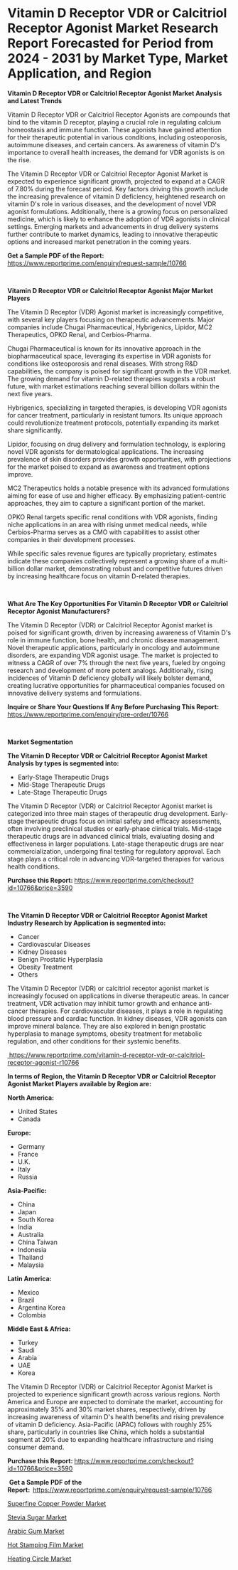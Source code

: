 <p><h1>Vitamin D Receptor VDR or Calcitriol Receptor Agonist Market Research Report Forecasted for Period from 2024 -  2031 by Market Type, Market Application, and Region</h1></p><p><strong>Vitamin D Receptor VDR or Calcitriol Receptor Agonist Market Analysis and Latest Trends</strong></p>
<p><p>Vitamin D Receptor VDR or Calcitriol Receptor Agonists are compounds that bind to the vitamin D receptor, playing a crucial role in regulating calcium homeostasis and immune function. These agonists have gained attention for their therapeutic potential in various conditions, including osteoporosis, autoimmune diseases, and certain cancers. As awareness of vitamin D's importance to overall health increases, the demand for VDR agonists is on the rise.</p><p>The Vitamin D Receptor VDR or Calcitriol Receptor Agonist Market is expected to experience significant growth, projected to expand at a CAGR of 7.80% during the forecast period. Key factors driving this growth include the increasing prevalence of vitamin D deficiency, heightened research on vitamin D's role in various diseases, and the development of novel VDR agonist formulations. Additionally, there is a growing focus on personalized medicine, which is likely to enhance the adoption of VDR agonists in clinical settings. Emerging markets and advancements in drug delivery systems further contribute to market dynamics, leading to innovative therapeutic options and increased market penetration in the coming years.</p></p>
<p><strong>Get a Sample PDF of the Report:&nbsp;</strong> <a href="https://www.reportprime.com/enquiry/request-sample/10766?utm_campaign=103&utm_medium=2&utm_source=Github&utm_content=ia&utm_term=16112024&utm_id=vitamin-d-receptor-vdr-or-calcitriol-receptor-agonist">https://www.reportprime.com/enquiry/request-sample/10766</a></p>
<p>&nbsp;</p>
<p><strong>Vitamin D Receptor VDR or Calcitriol Receptor Agonist Major Market Players</strong></p>
<p><p>The Vitamin D Receptor (VDR) Agonist market is increasingly competitive, with several key players focusing on therapeutic advancements. Major companies include Chugai Pharmaceutical, Hybrigenics, Lipidor, MC2 Therapeutics, OPKO Renal, and Cerbios-Pharma.</p><p>Chugai Pharmaceutical is known for its innovative approach in the biopharmaceutical space, leveraging its expertise in VDR agonists for conditions like osteoporosis and renal diseases. With strong R&D capabilities, the company is poised for significant growth in the VDR market. The growing demand for vitamin D-related therapies suggests a robust future, with market estimations reaching several billion dollars within the next five years.</p><p>Hybrigenics, specializing in targeted therapies, is developing VDR agonists for cancer treatment, particularly in resistant tumors. Its unique approach could revolutionize treatment protocols, potentially expanding its market share significantly.</p><p>Lipidor, focusing on drug delivery and formulation technology, is exploring novel VDR agonists for dermatological applications. The increasing prevalence of skin disorders provides growth opportunities, with projections for the market poised to expand as awareness and treatment options improve.</p><p>MC2 Therapeutics holds a notable presence with its advanced formulations aiming for ease of use and higher efficacy. By emphasizing patient-centric approaches, they aim to capture a significant portion of the market.</p><p>OPKO Renal targets specific renal conditions with VDR agonists, finding niche applications in an area with rising unmet medical needs, while Cerbios-Pharma serves as a CMO with capabilities to assist other companies in their development processes. </p><p>While specific sales revenue figures are typically proprietary, estimates indicate these companies collectively represent a growing share of a multi-billion dollar market, demonstrating robust and competitive futures driven by increasing healthcare focus on vitamin D-related therapies.</p></p>
<p>&nbsp;</p>
<p><strong>What Are The Key Opportunities For Vitamin D Receptor VDR or Calcitriol Receptor Agonist Manufacturers?</strong></p>
<p><p>The Vitamin D Receptor (VDR) or Calcitriol Receptor Agonist market is poised for significant growth, driven by increasing awareness of Vitamin D's role in immune function, bone health, and chronic disease management. Novel therapeutic applications, particularly in oncology and autoimmune disorders, are expanding VDR agonist usage. The market is projected to witness a CAGR of over 7% through the next five years, fueled by ongoing research and development of more potent analogs. Additionally, rising incidences of Vitamin D deficiency globally will likely bolster demand, creating lucrative opportunities for pharmaceutical companies focused on innovative delivery systems and formulations.</p></p>
<p><strong>Inquire or Share Your Questions If Any Before Purchasing This Report:</strong> <a href="https://www.reportprime.com/enquiry/pre-order/10766?utm_campaign=103&utm_medium=2&utm_source=Github&utm_content=ia&utm_term=16112024&utm_id=vitamin-d-receptor-vdr-or-calcitriol-receptor-agonist">https://www.reportprime.com/enquiry/pre-order/10766</a></p>
<p>&nbsp;</p>
<p><strong>Market Segmentation</strong></p>
<p><strong>The Vitamin D Receptor VDR or Calcitriol Receptor Agonist Market Analysis by types is segmented into:</strong></p>
<p><ul><li>Early-Stage Therapeutic Drugs</li><li>Mid-Stage Therapeutic Drugs</li><li>Late-Stage Therapeutic Drugs</li></ul></p>
<p><p>The Vitamin D Receptor (VDR) or Calcitriol Receptor Agonist market is categorized into three main stages of therapeutic drug development. Early-stage therapeutic drugs focus on initial safety and efficacy assessments, often involving preclinical studies or early-phase clinical trials. Mid-stage therapeutic drugs are in advanced clinical trials, evaluating dosing and effectiveness in larger populations. Late-stage therapeutic drugs are near commercialization, undergoing final testing for regulatory approval. Each stage plays a critical role in advancing VDR-targeted therapies for various health conditions.</p></p>
<p><strong>Purchase this Report:&nbsp;</strong><a href="https://www.reportprime.com/checkout?id=10766&price=3590&utm_campaign=103&utm_medium=2&utm_source=Github&utm_content=ia&utm_term=16112024&utm_id=vitamin-d-receptor-vdr-or-calcitriol-receptor-agonist">https://www.reportprime.com/checkout?id=10766&price=3590</a></p>
<p>&nbsp;</p>
<p><strong>The Vitamin D Receptor VDR or Calcitriol Receptor Agonist Market Industry Research by Application is segmented into:</strong></p>
<p><ul><li>Cancer</li><li>Cardiovascular Diseases</li><li>Kidney Diseases</li><li>Benign Prostatic Hyperplasia</li><li>Obesity Treatment</li><li>Others</li></ul></p>
<p><p>The Vitamin D Receptor (VDR) or calcitriol receptor agonist market is increasingly focused on applications in diverse therapeutic areas. In cancer treatment, VDR activation may inhibit tumor growth and enhance anti-cancer therapies. For cardiovascular diseases, it plays a role in regulating blood pressure and cardiac function. In kidney diseases, VDR agonists can improve mineral balance. They are also explored in benign prostatic hyperplasia to manage symptoms, obesity treatment for metabolic regulation, and other conditions for their systemic benefits.</p></p>
<p><a href="https://www.reportprime.com/vitamin-d-receptor-vdr-or-calcitriol-receptor-agonist-r10766?utm_campaign=103&utm_medium=2&utm_source=Github&utm_content=ia&utm_term=16112024&utm_id=vitamin-d-receptor-vdr-or-calcitriol-receptor-agonist">&nbsp;https://www.reportprime.com/vitamin-d-receptor-vdr-or-calcitriol-receptor-agonist-r10766</a></p>
<p><strong>In terms of Region, the Vitamin D Receptor VDR or Calcitriol Receptor Agonist Market Players available by Region are:</strong></p>
<p>
    <p> <strong> North America: </strong>
        <ul>
            <li>United States</li>
            <li>Canada</li>
        </ul>
        </p> 
    <p> <strong> Europe: </strong>
        <ul>
            <li>Germany</li>
            <li>France</li>
            <li>U.K.</li>
            <li>Italy</li>
            <li>Russia</li>
        </ul>
        </p> 
    <p> <strong> Asia-Pacific: </strong>
        <ul>
            <li>China</li>
            <li>Japan</li>
            <li>South Korea</li>
            <li>India</li>
            <li>Australia</li>
            <li>China Taiwan</li>
            <li>Indonesia</li>
            <li>Thailand</li>
            <li>Malaysia</li>
        </ul>
        </p> 
    <p> <strong> Latin America: </strong>
        <ul>
            <li>Mexico</li>
            <li>Brazil</li>
            <li>Argentina Korea</li>
            <li>Colombia</li>
        </ul>
        </p> 
    <p> <strong> Middle East & Africa: </strong>
        <ul>
            <li>Turkey</li>
            <li>Saudi</li>
            <li>Arabia</li>
            <li>UAE</li>
            <li>Korea</li>
        </ul>
    </p>
    </p>
<p><p>The Vitamin D Receptor (VDR) or Calcitriol Receptor Agonist Market is projected to experience significant growth across various regions. North America and Europe are expected to dominate the market, accounting for approximately 35% and 30% market shares, respectively, driven by increasing awareness of vitamin D's health benefits and rising prevalence of vitamin D deficiency. Asia-Pacific (APAC) follows with roughly 25% share, particularly in countries like China, which holds a substantial segment at 20% due to expanding healthcare infrastructure and rising consumer demand.</p></p>
<p><strong>Purchase this Report: </strong><a href="https://www.reportprime.com/checkout?id=10766&price=3590&utm_campaign=103&utm_medium=2&utm_source=Github&utm_content=ia&utm_term=16112024&utm_id=vitamin-d-receptor-vdr-or-calcitriol-receptor-agonist">https://www.reportprime.com/checkout?id=10766&price=3590</a></p>
<p>&nbsp;<strong>Get a Sample PDF of the Report:&nbsp;&nbsp;</strong><a href="https://www.reportprime.com/enquiry/request-sample/10766?utm_campaign=103&utm_medium=2&utm_source=Github&utm_content=ia&utm_term=16112024&utm_id=vitamin-d-receptor-vdr-or-calcitriol-receptor-agonist">https://www.reportprime.com/enquiry/request-sample/10766</a></p>
<p><strong></strong></p>
<p><p><a href="https://www.linkedin.com/pulse/deep-dive-superfine-copper-powder-market-itstrends-segmentation-w9fvc?utm_campaign=103&utm_medium=2&utm_source=Github&utm_content=ia&utm_term=16112024&utm_id=vitamin-d-receptor-vdr-or-calcitriol-receptor-agonist">Superfine Copper Powder Market</a></p><p><a href="https://www.linkedin.com/pulse/future-trends-global-stevia-sugar-market-insights-analysis-from-reiec?utm_campaign=103&utm_medium=2&utm_source=Github&utm_content=ia&utm_term=16112024&utm_id=vitamin-d-receptor-vdr-or-calcitriol-receptor-agonist">Stevia Sugar Market</a></p><p><a href="https://www.linkedin.com/pulse/insights-arabic-gum-industry-market-financial-status-size-641pc?utm_campaign=103&utm_medium=2&utm_source=Github&utm_content=ia&utm_term=16112024&utm_id=vitamin-d-receptor-vdr-or-calcitriol-receptor-agonist">Arabic Gum Market</a></p><p><a href="https://issuu.com/reportprime-2/docs/hot-stamping-film-market-size-2030._cecafe99c48099?utm_campaign=103&utm_medium=2&utm_source=Github&utm_content=ia&utm_term=16112024&utm_id=vitamin-d-receptor-vdr-or-calcitriol-receptor-agonist">Hot Stamping Film Market</a></p><p><a href="https://issuu.com/reportprime-2/docs/heating-circle-market-size-2030.ppt_7d07c367f1768d?utm_campaign=103&utm_medium=2&utm_source=Github&utm_content=ia&utm_term=16112024&utm_id=vitamin-d-receptor-vdr-or-calcitriol-receptor-agonist">Heating Circle Market</a></p></p>